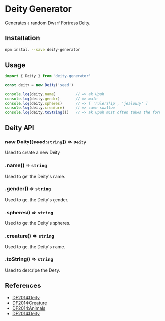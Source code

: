 # Deity Generator

Generates a random Dwarf Fortress Deity.

## Installation

```bash
npm install --save deity-generator
```

## Usage

```javascript
import { Deity } from 'deity-generator'

const deity = new Deity('seed')

console.log(deity.name)         // => ak Upuh
console.log(deity.gender)       // => male
console.log(deity.spheres)      // => [ 'rulership', 'jealousy' ]
console.log(deity.creature)     // => cave swallow
console.log(deity.toString())   // => ak Upuh most often takes the form of a male cave swallow and is associated with rulership and jealousy.
```

## Deity API

### new Deity([seed:`string`]) => `Deity`

Used to create a new Deity

### .name() => `string`

Used to get the Deity's name.

### .gender() => `string`

Used to get the Deity's gender.

### .spheres() => `string`

Used to get the Deity's spheres.

### .creature() => `string`

Used to get the Deity's name.

### .toString() => `string`

Used to descripe the Deity.

## References

- [DF2014:Deity](https://dwarffortresswiki.org/index.php/DF2014:Deity)
- [DF2014:Creature](https://dwarffortresswiki.org/index.php/DF2014:Creature)
- [DF2014:Animals](https://dwarffortresswiki.org/index.php/Category:DF2014:Animals)
- [DF2014:Deity](https://dwarffortresswiki.org/index.php/DF2014:Vermin)

